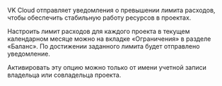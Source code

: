 VK Cloud отправляет уведомления о превышении лимита расходов, чтобы обеспечить стабильную работу ресурсов в проектах.

Настроить лимит расходов для каждого проекта в текущем календарном месяце можно на вкладке «Ограничения» в разделе «Баланс». По достижении заданного лимита будет отправлено уведомление.

<warn>

Активировать эту опцию можно только от имени учетной записи владельца или совладельца проекта.

</warn>
